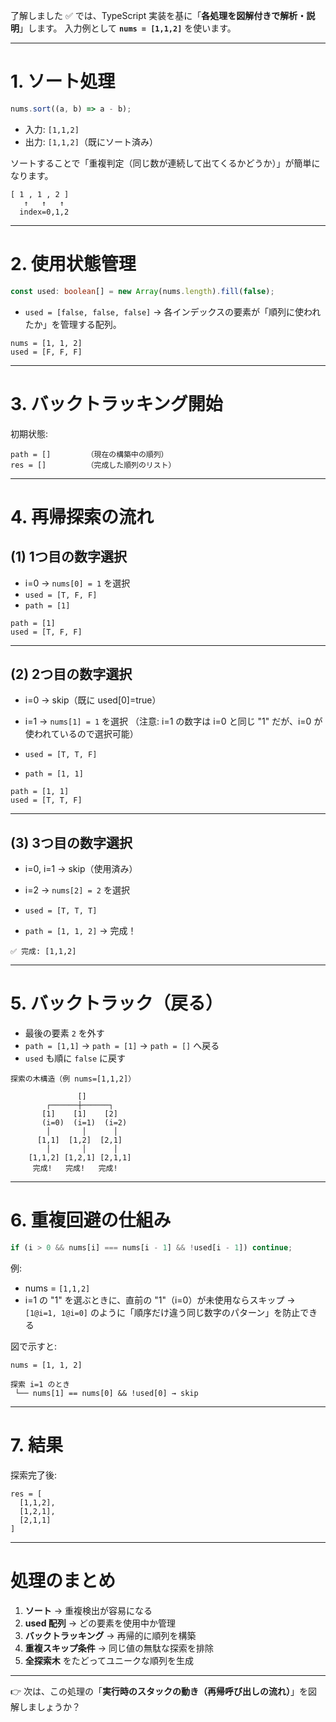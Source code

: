 了解しました ✅
では、TypeScript 実装を基に「**各処理を図解付きで解析・説明**」します。
入力例として **`nums = [1,1,2]`** を使います。

---

# 1. ソート処理

```ts
nums.sort((a, b) => a - b);
```

- 入力: `[1,1,2]`
- 出力: `[1,1,2]`（既にソート済み）

ソートすることで「重複判定（同じ数が連続して出てくるかどうか）」が簡単になります。

```
[ 1 , 1 , 2 ]
   ↑   ↑   ↑
  index=0,1,2
```

---

# 2. 使用状態管理

```ts
const used: boolean[] = new Array(nums.length).fill(false);
```

- `used = [false, false, false]`
  → 各インデックスの要素が「順列に使われたか」を管理する配列。

```
nums = [1, 1, 2]
used = [F, F, F]
```

---

# 3. バックトラッキング開始

初期状態:

```
path = []        （現在の構築中の順列）
res = []         （完成した順列のリスト）
```

---

# 4. 再帰探索の流れ

## (1) 1つ目の数字選択

- i=0 → `nums[0] = 1` を選択
- `used = [T, F, F]`
- `path = [1]`

```
path = [1]
used = [T, F, F]
```

---

## (2) 2つ目の数字選択

- i=0 → skip（既に used\[0]=true）

- i=1 → `nums[1] = 1` を選択
  （注意: i=1 の数字は i=0 と同じ "1" だが、i=0 が使われているので選択可能）

- `used = [T, T, F]`

- `path = [1, 1]`

```
path = [1, 1]
used = [T, T, F]
```

---

## (3) 3つ目の数字選択

- i=0, i=1 → skip（使用済み）

- i=2 → `nums[2] = 2` を選択

- `used = [T, T, T]`

- `path = [1, 1, 2]` → 完成！

```
✅ 完成: [1,1,2]
```

---

# 5. バックトラック（戻る）

- 最後の要素 `2` を外す
- `path = [1,1]` → `path = [1]` → `path = []` へ戻る
- `used` も順に `false` に戻す

```
探索の木構造（例 nums=[1,1,2]）

               []
        ┌──────┼──────┐
       [1]    [1]    [2]
       (i=0)  (i=1)  (i=2)
        │       │      │
      [1,1]  [1,2]  [2,1]
        │       │      │
    [1,1,2] [1,2,1] [2,1,1]
     完成!   完成!   完成!
```

---

# 6. 重複回避の仕組み

```ts
if (i > 0 && nums[i] === nums[i - 1] && !used[i - 1]) continue;
```

例:

- nums = `[1,1,2]`
- i=1 の "1" を選ぶときに、直前の "1"（i=0）が未使用ならスキップ
  → `[1@i=1, 1@i=0]` のように「順序だけ違う同じ数字のパターン」を防止できる

図で示すと:

```
nums = [1, 1, 2]

探索 i=1 のとき
 └── nums[1] == nums[0] && !used[0] → skip
```

---

# 7. 結果

探索完了後:

```
res = [
  [1,1,2],
  [1,2,1],
  [2,1,1]
]
```

---

# 処理のまとめ

1. **ソート** → 重複検出が容易になる
2. **used 配列** → どの要素を使用中か管理
3. **バックトラッキング** → 再帰的に順列を構築
4. **重複スキップ条件** → 同じ値の無駄な探索を排除
5. **全探索木** をたどってユニークな順列を生成

---

👉 次は、この処理の「**実行時のスタックの動き（再帰呼び出しの流れ）**」を図解しましょうか？
